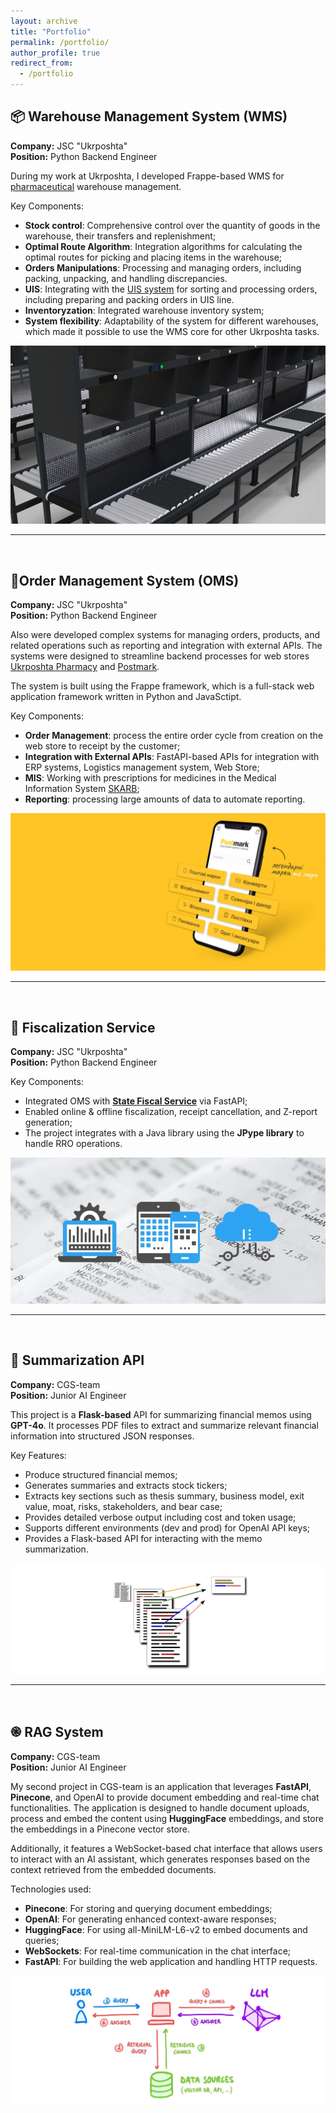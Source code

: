 ```yaml
---
layout: archive
title: "Portfolio"
permalink: /portfolio/
author_profile: true
redirect_from:
  - /portfolio
---
```


## 📦 Warehouse Management System (WMS)
**Company:** JSC "Ukrposhta"  
**Position:** Python Backend Engineer

During my work at Ukrposhta, I developed Frappe-based WMS for [pharmaceutical](https://apteka.ukrposhta.ua/) warehouse management.

Key Components:
- **Stock control**: Comprehensive control over the quantity of goods in the warehouse, their transfers and replenishment;
- **Optimal Route Algorithm**: Integration algorithms for calculating the optimal routes for picking and placing items in the warehouse;
- **Orders Manipulations**: Processing and managing orders, including packing, unpacking, and handling discrepancies.
- **UIS**: Integrating with the [UIS system](https://uislab.com/uk/) for sorting and processing orders, including preparing and packing orders in UIS line.
- **Inventoryzation**: Integrated warehouse inventory system;
- **System flexibility**: Adaptability of the system for different warehouses, which made it possible to use the WMS core for other Ukrposhta tasks.

![Warehouse Management System](/images/uis.png)

---
<br>

## 🛒Order Management System (OMS)
**Company:** JSC "Ukrposhta"  
**Position:** Python Backend Engineer

Also were developed complex systems for managing orders, products, and related operations such as reporting and integration with external APIs. The systems were designed to streamline backend processes for web stores [Ukrposhta Pharmacy](https://apteka.ukrposhta.ua/) and [Postmark](https://postmark.ukrposhta.ua/).

The system is built using the Frappe framework, which is a full-stack web application framework written in Python and JavaSctipt.

Key Components:
- **Order Management**: process the entire order cycle from creation on the web store to receipt by the customer;
- **Integration with External APIs**: FastAPI-based APIs for integration with ERP systems, Logistics management system, Web Store;
- **MIS**: Working with prescriptions for medicines in the Medical Information System [SKARB](https://skarb.ua/);
- **Reporting**: processing large amounts of data to automate reporting.


![Order Management System](/images/oms.png)

---
<br>

## 🏦 Fiscalization Service
**Company:** JSC "Ukrposhta"  
**Position:** Python Backend Engineer  

Key Components:
- Integrated OMS with **[State Fiscal Service](https://tax.gov.ua/)** via FastAPI;
- Enabled online & offline fiscalization, receipt cancellation, and Z-report generation;
- The project integrates with a Java library using the **JPype library** to handle RRO operations.


![Fiscalization Service](/images/fiscalization.png)

---
<br>


## 📄 Summarization API
**Company:** CGS-team  
**Position:** Junior AI Engineer

This project is a **Flask-based** API for summarizing financial memos using **GPT-4o**. It processes PDF files to extract and summarize relevant financial information into structured JSON responses.

Key Features:
- Produce structured financial memos;
- Generates summaries and extracts stock tickers;
- Extracts key sections such as thesis summary, business model, exit value, moat, risks, stakeholders, and bear case;
- Provides detailed verbose output including cost and token usage;
- Supports different environments (dev and prod) for OpenAI API keys;
- Provides a Flask-based API for interacting with the memo summarization.


![Summarization API](/images/summarization.png)

---
<br>

## ֎ RAG System
**Company:** CGS-team  
**Position:** Junior AI Engineer

My second project in CGS-team is an application that leverages **FastAPI**, **Pinecone**, and OpenAI to provide document embedding and real-time chat functionalities. The application is designed to handle document uploads, process and embed the content using **HuggingFace** embeddings, and store the embeddings in a Pinecone vector store.

Additionally, it features a WebSocket-based chat interface that allows users to interact with an AI assistant, which generates responses based on the context retrieved from the embedded documents.

Technologies used:
- **Pinecone**: For storing and querying document embeddings;
- **OpenAI**: For generating enhanced context-aware responses;
- **HuggingFace**: For using all-MiniLM-L6-v2 to embed documents and queries;
- **WebSockets**: For real-time communication in the chat interface;
- **FastAPI**: For building the web application and handling HTTP requests.

![RAG System](/images/rag.png)

